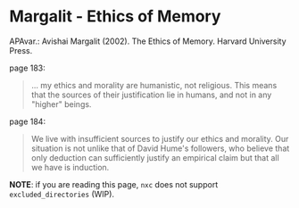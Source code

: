 # Margalit - Ethics of Memory

APAvar.: Avishai Margalit (2002). The Ethics of Memory. Harvard University Press.  

page 183:  
> ... my ethics and morality are humanistic, not religious. This means that the sources of their justification lie in humans, and not in any "higher" beings.  

page 184:  
> We live with insufficient sources to justify our ethics and morality. Our situation is not unlike that of David Hume's followers, who believe that only deduction can sufficiently justify an empirical claim but that all we have is induction.  


**NOTE**: if you are reading this page, `nxc` does not support `excluded_directories` (WIP).    

